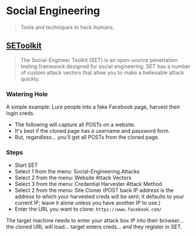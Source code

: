 # Social Engineering

> Tools and techniques to hack humans.

## [SEToolkit](https://github.com/trustedsec/social-engineer-toolkit)
> The Social-Engineer Toolkit (SET) is an open-source penetration testing framework designed for social engineering. SET has a number of custom attack vectors that allow you to make a believable attack quickly.

### Watering Hole

A simple example: Lure people into a fake Facebook page, harvest their login creds.
- The following will capture all POSTs on a website.
- It's best if the cloned page has a username and password form.
- But, regardless… you'll get all POSTs from the cloned page.

### Steps
- Start SET
- Select 1 from the menu: Social-Engineering Attacks
- Select 2 from the menu: Website Attack Vectors
- Select 3 from the menu: Credential Harvester Attack Method
- Select 2 from the menu: Site Cloner (POST back IP address is the address to which your harvested creds will be sent; it defaults to your current IP; leave it alone unless you have another IP to use.)
- Enter the URL you want to clone: `https://www.facebook.com/`

The target machine needs to enter your attack box IP into their browser… the cloned URL will load… target enters creds… and they register in SET.
